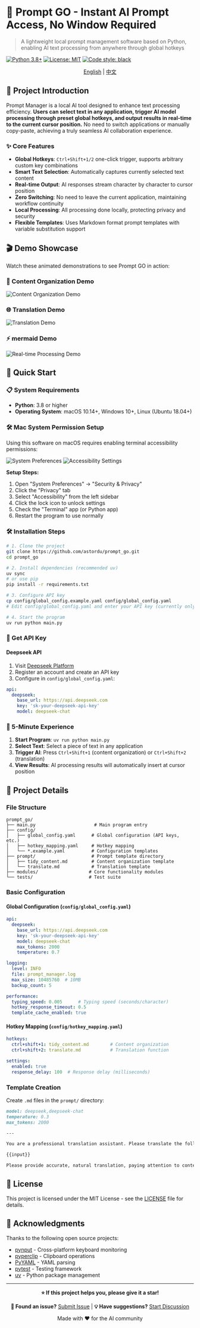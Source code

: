 # 🚀 Prompt GO - Instant AI Prompt Access, No Window Required

> A lightweight local prompt management software based on Python, enabling AI text processing from anywhere through global hotkeys

[![Python 3.8+](https://img.shields.io/badge/python-3.8+-blue.svg)](https://www.python.org/downloads/)
[![License: MIT](https://img.shields.io/badge/License-MIT-yellow.svg)](https://opensource.org/licenses/MIT)
[![Code style: black](https://img.shields.io/badge/code%20style-black-000000.svg)](https://github.com/psf/black)

<div align="center">

[English](README.md) | [中文](README_CN.md)

</div>

## 📖 Project Introduction

Prompt Manager is a local AI tool designed to enhance text processing efficiency. **Users can select text in any application, trigger AI model processing through preset global hotkeys, and output results in real-time to the current cursor position.** No need to switch applications or manually copy-paste, achieving a truly seamless AI collaboration experience.

### ✨ Core Features

- **Global Hotkeys**: `Ctrl+Shift+1/2` one-click trigger, supports arbitrary custom key combinations
- **Smart Text Selection**: Automatically captures currently selected text content
- **Real-time Output**: AI responses stream character by character to cursor position
- **Zero Switching**: No need to leave the current application, maintaining workflow continuity
- **Local Processing**: All processing done locally, protecting privacy and security
- **Flexible Templates**: Uses Markdown format prompt templates with variable substitution support


## 🎬 Demo Showcase

Watch these animated demonstrations to see Prompt GO in action:

### 📝 Content Organization Demo
![Content Organization Demo](docs/images/CleanShot%202025-07-24%20at%2020.39.57.gif)

### 🌐 Translation Demo  
![Translation Demo](docs/images/CleanShot%202025-07-24%20at%2020.42.00.gif)

### ⚡ mermaid Demo
![Real-time Processing Demo](docs/images/CleanShot%202025-07-24%20at%2020.44.17.gif)


## 🚀 Quick Start

### 📋 System Requirements
- **Python**: 3.8 or higher
- **Operating System**: macOS 10.14+, Windows 10+, Linux (Ubuntu 18.04+)

### 🛠️ Mac System Permission Setup

Using this software on macOS requires enabling terminal accessibility permissions:

![System Preferences](docs/images/system_preferences.png)
![Accessibility Settings](docs/images/accessibility_settings.png)

**Setup Steps:**
1. Open "System Preferences" → "Security & Privacy"
2. Click the "Privacy" tab
3. Select "Accessibility" from the left sidebar
4. Click the lock icon to unlock settings
5. Check the "Terminal" app (or Python app)
6. Restart the program to use normally

### 🛠️ Installation Steps

```bash
# 1. Clone the project
git clone https://github.com/astordu/prompt_go.git
cd prompt_go

# 2. Install dependencies (recommended uv)
uv sync
# or use pip
pip install -r requirements.txt

# 3. Configure API key
cp config/global_config.example.yaml config/global_config.yaml
# Edit config/global_config.yaml and enter your API key (currently only supports deepseek)

# 4. Start the program
uv run python main.py
```

### 🔑 Get API Key

#### Deepseek API
1. Visit [Deepseek Platform](https://platform.deepseek.com/)
2. Register an account and create an API key
3. Configure in `config/global_config.yaml`:

```yaml
api:
  deepseek:
    base_url: https://api.deepseek.com
    key: 'sk-your-deepseek-api-key'
    model: deepseek-chat
```

### 🎯 5-Minute Experience

1. **Start Program**: `uv run python main.py`
2. **Select Text**: Select a piece of text in any application
3. **Trigger AI**: Press `Ctrl+Shift+1` (content organization) or `Ctrl+Shift+2` (translation)
4. **View Results**: AI processing results will automatically insert at cursor position

## 📁 Project Details

### File Structure

```
prompt_go/
├── main.py                      # Main program entry
├── config/
│   ├── global_config.yaml      # Global configuration (API keys, etc.)
│   ├── hotkey_mapping.yaml     # Hotkey mapping
│   └── *.example.yaml          # Configuration templates
├── prompt/                     # Prompt template directory
│   ├── tidy_content.md         # Content organization template
│   └── translate.md            # Translation template
├── modules/                   # Core functionality modules
└── tests/                     # Test suite
```

### Basic Configuration

#### Global Configuration (`config/global_config.yaml`)

```yaml
api:
  deepseek:
    base_url: https://api.deepseek.com
    key: 'sk-your-deepseek-api-key'
    model: deepseek-chat
    max_tokens: 2000
    temperature: 0.7

logging:
  level: INFO
  file: prompt_manager.log
  max_size: 10485760  # 10MB
  backup_count: 5

performance:
  typing_speed: 0.005      # Typing speed (seconds/character)
  hotkey_response_timeout: 0.5
  template_cache_enabled: true
```

#### Hotkey Mapping (`config/hotkey_mapping.yaml`)

```yaml
hotkeys:
  ctrl+shift+1: tidy_content.md        # Content organization
  ctrl+shift+2: translate.md           # Translation function

settings:
  enabled: true
  response_delay: 100  # Response delay (milliseconds)
```

### Template Creation

Create `.md` files in the `prompt/` directory:

```markdown
model: deepseek,deepseek-chat
temperature: 0.3
max_tokens: 2000

---

You are a professional translation assistant. Please translate the following text into English, maintaining the original tone and format:

{{input}}

Please provide accurate, natural translation, paying attention to contextual coherence.
```

## 📄 License

This project is licensed under the MIT License - see the [LICENSE](LICENSE) file for details.

## 🙏 Acknowledgments

Thanks to the following open source projects:
- [pynput](https://github.com/moses-palmer/pynput) - Cross-platform keyboard monitoring
- [pyperclip](https://github.com/asweigart/pyperclip) - Clipboard operations
- [PyYAML](https://github.com/yaml/pyyaml) - YAML parsing
- [pytest](https://github.com/pytest-dev/pytest) - Testing framework
- [uv](https://github.com/astral-sh/uv) - Python package management

---

<div align="center">

**⭐ If this project helps you, please give it a star!**

**🐛 Found an issue?** [Submit Issue](https://github.com/astordu/prompt_go/issues) | **💡 Have suggestions?** [Start Discussion](https://github.com/astordu/prompt_go/discussions)

Made with ❤️ for the AI community

</div>